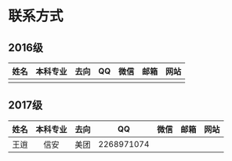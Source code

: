 # 联系方式

<!-- 请按照姓名拼音排序 -->


## 2016级

| 姓名 | 本科专业|去向 |  QQ  | 微信 | 邮箱 | 网站 |
| :--: | :-----:|:------: | :--: | :--: | :--: | :--: |
||||||||


## 2017级

| 姓名 | 本科专业|去向 |  QQ  | 微信 | 邮箱 | 网站 |
| :--: | :-----:|:------: | :--: | :--: | :--: | :--: |
|王逍|信安|美团|2268971074|      ||      |

